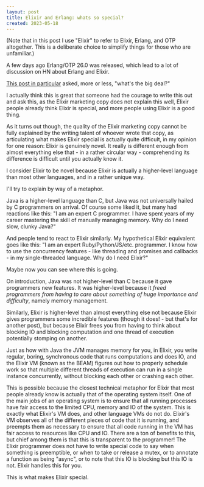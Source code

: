 ```yaml
---
layout: post
title: Elixir and Erlang: whats so special?
created: 2023-05-18
---
```


(Note that in this post I use "Elixir" to refer to Elixir, Erlang, and OTP altogether. This is a deliberate choice to simplify things for those who are unfamiliar.)

A few days ago Erlang/OTP 26.0 was released, which lead to a lot of discussion on HN about Erlang and Elixir.

[This post in particular](https://news.ycombinator.com/item?id=35966890) asked, more or less, "what's the big deal?"

I actually think this is great that someone had the courage to write this out and ask this, as the Elixir marketing copy does not explain this well, Elixir people already think Elixir is special, and more people using Elixir is a good thing.

As it turns out though, the quality of the Elixir marketing copy cannot be fully explained by the writing talent of whoever wrote that copy, as articulating what makes Elixir special is actually quite difficult, in my opinion for one reason: Elixir is genuinely novel. It really is different enough from almost everything else that - in a rather circular way - comprehending its difference is difficult until you actually know it.

I consider Elixir to be novel because Elixir is actually a higher-level language than most other languages, and in a rather unique way.

I'll try to explain by way of a metaphor.

Java is a higher-level language than C, but Java was not universally hailed by C programmers on arrival. Of course some liked it, but many had reactions like this: "I am an expert C programmer. I have spent years of my career mastering the skill of manually managing memory. Why do I need slow, clunky Java?"

And people tend to react to Elixir similarly. My hypothetical Elixir equivalent goes like this: "I am an expert Ruby/Python/JS/etc. programmer. I know how to use the concurrency features - like threading and promises and callbacks - in my single-threaded language. Why do I need Elixir?"

Maybe now you can see where this is going.

On introduction, Java was not higher-level than C because it gave programmers new features. It was higher-level because it *freed programmers from having to care about something of huge importance and difficulty*, namely memory management.

Similarly, Elixir is higher-level than almost everything else not because Elixir gives programmers some incredible features (though it does! - but that's for another post), but because Elixir frees you from having to think about blocking IO and blocking computation and one thread of execution potentially stomping on another.

Just as how with Java the JVM manages memory for you, in Elixir, you write regular, boring, synchronous code that runs computations and does IO, and the Elixir VM (known as the BEAM) figures out how to properly schedule work so that multiple different threads of execution can run in a single instance concurrently, without blocking each other or crashing each other.

This is possible because the closest technical metaphor for Elixir that most people already know is actually that of the operating system itself. One of the main jobs of an operating system is to ensure that all running processes have fair access to the limited CPU, memory and IO of the system. This is exactly what Elixir's VM does, and other language VMs do not do. Elixir's VM observes all of the different pieces of code that it is running, and preempts them as necessary to ensure that all code running in the VM has fair access to resources like CPU and IO. There are a ton of benefits to this, but chief among them is that this is transparent to the programmer! The Elixir programmer does not have to write special code to say when something is preemptible, or when to take or release a mutex, or to annotate a function as being "async", or to note that this IO is blocking but this IO is not. Elixir handles this for you.

This is what makes Elixir special.